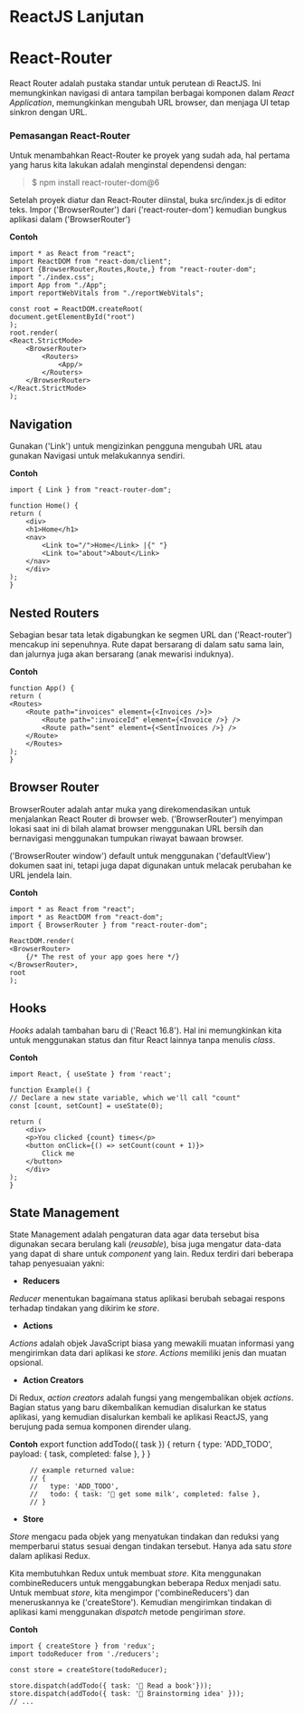 # ReactJS Lanjutan

# React-Router

React Router adalah pustaka standar untuk perutean di ReactJS. Ini memungkinkan navigasi di antara tampilan berbagai komponen dalam _React Application_, memungkinkan mengubah URL browser, dan menjaga UI tetap sinkron dengan URL.

### Pemasangan React-Router

Untuk menambahkan React-Router ke proyek yang sudah ada, hal pertama yang harus kita lakukan adalah menginstal dependensi dengan:

> $ npm install react-router-dom@6

Setelah proyek diatur dan React-Router diinstal, buka src/index.js di editor teks. Impor ('BrowserRouter') dari ('react-router-dom') kemudian bungkus aplikasi dalam ('BrowserRouter')

**Contoh**

    import * as React from "react";
    import ReactDOM from "react-dom/client";
    import {BrowserRouter,Routes,Route,} from "react-router-dom";
    import "./index.css";
    import App from "./App";
    import reportWebVitals from "./reportWebVitals";

    const root = ReactDOM.createRoot(
    document.getElementById("root")
    );
    root.render(
    <React.StrictMode>
        <BrowserRouter>
            <Routers>
                <App/>
            </Routers>
        </BrowserRouter>
    </React.StrictMode>
    );

## Navigation

Gunakan ('Link') untuk mengizinkan pengguna mengubah URL atau gunakan Navigasi untuk melakukannya sendiri.

**Contoh**

    import { Link } from "react-router-dom";

    function Home() {
    return (
        <div>
        <h1>Home</h1>
        <nav>
            <Link to="/">Home</Link> |{" "}
            <Link to="about">About</Link>
        </nav>
        </div>
    );
    }

## Nested Routers

Sebagian besar tata letak digabungkan ke segmen URL dan ('React-router') mencakup ini sepenuhnya. Rute dapat bersarang di dalam satu sama lain, dan jalurnya juga akan bersarang (anak mewarisi induknya).

**Contoh**

    function App() {
    return (
    <Routes>
        <Route path="invoices" element={<Invoices />}>
            <Route path=":invoiceId" element={<Invoice />} />
            <Route path="sent" element={<SentInvoices />} />
        </Route>
        </Routes>
    );
    }    

## **Browser Router**

BrowserRouter adalah antar muka yang direkomendasikan untuk menjalankan React Router di browser web. ('BrowserRouter') menyimpan lokasi saat ini di bilah alamat browser menggunakan URL bersih dan bernavigasi menggunakan tumpukan riwayat bawaan browser.

('BrowserRouter window') default untuk menggunakan ('defaultView') dokumen saat ini, tetapi juga dapat digunakan untuk melacak perubahan ke URL jendela lain.

**Contoh**

    import * as React from "react";
    import * as ReactDOM from "react-dom";
    import { BrowserRouter } from "react-router-dom";

    ReactDOM.render(
    <BrowserRouter>
        {/* The rest of your app goes here */}
    </BrowserRouter>,
    root
    );

## Hooks

_Hooks_ adalah tambahan baru di ('React 16.8'). Hal ini memungkinkan kita untuk menggunakan status dan fitur React lainnya tanpa menulis _class_.

**Contoh**

    import React, { useState } from 'react';

    function Example() {
    // Declare a new state variable, which we'll call "count"
    const [count, setCount] = useState(0);

    return (
        <div>
        <p>You clicked {count} times</p>
        <button onClick={() => setCount(count + 1)}>
            Click me
        </button>
        </div>
    );
    }

## State Management

State Management adalah pengaturan data agar data tersebut bisa digunakan secara berulang kali (_reusable_), bisa juga mengatur data-data yang dapat di share untuk _component_ yang lain. Redux terdiri dari beberapa tahap penyesuaian yakni:

- **Reducers**

_Reducer_ menentukan bagaimana status aplikasi berubah sebagai respons terhadap tindakan yang dikirim ke _store_.
- **Actions**

_Actions_ adalah objek JavaScript biasa yang mewakili muatan informasi yang mengirimkan data dari aplikasi ke _store_. _Actions_ memiliki jenis dan muatan opsional.

-  **Action Creators**

Di Redux, _action creators_ adalah fungsi yang mengembalikan objek _actions_. Bagian status yang baru dikembalikan kemudian disalurkan ke status aplikasi, yang kemudian disalurkan kembali ke aplikasi ReactJS, yang berujung pada semua komponen  dirender ulang. 

**Contoh**
         export function addTodo({ task }) {
         return {
             type: 'ADD_TODO',
             payload: {
             task,
             completed: false
             },
         }
         }

         // example returned value:
         // {
         //   type: 'ADD_TODO',
         //   todo: { task: '🛒 get some milk', completed: false },
         // }

- **Store**

_Store_ mengacu pada objek yang menyatukan tindakan dan reduksi yang memperbarui status sesuai dengan tindakan tersebut. Hanya ada satu _store_ dalam aplikasi 
Redux.

Kita membutuhkan Redux untuk membuat _store_. Kita menggunakan combineReducers untuk menggabungkan beberapa Redux menjadi satu. Untuk membuat _store_, kita mengimpor ('combineReducers') dan meneruskannya ke ('createStore'). Kemudian mengirimkan tindakan di aplikasi kami menggunakan _dispatch_ metode pengiriman _store_.

**Contoh**

    import { createStore } from 'redux';
    import todoReducer from './reducers';

    const store = createStore(todoReducer);

    store.dispatch(addTodo({ task: '📖 Read a book'}));
    store.dispatch(addTodo({ task: '🤔 Brainstorming idea' }));
    // ...
